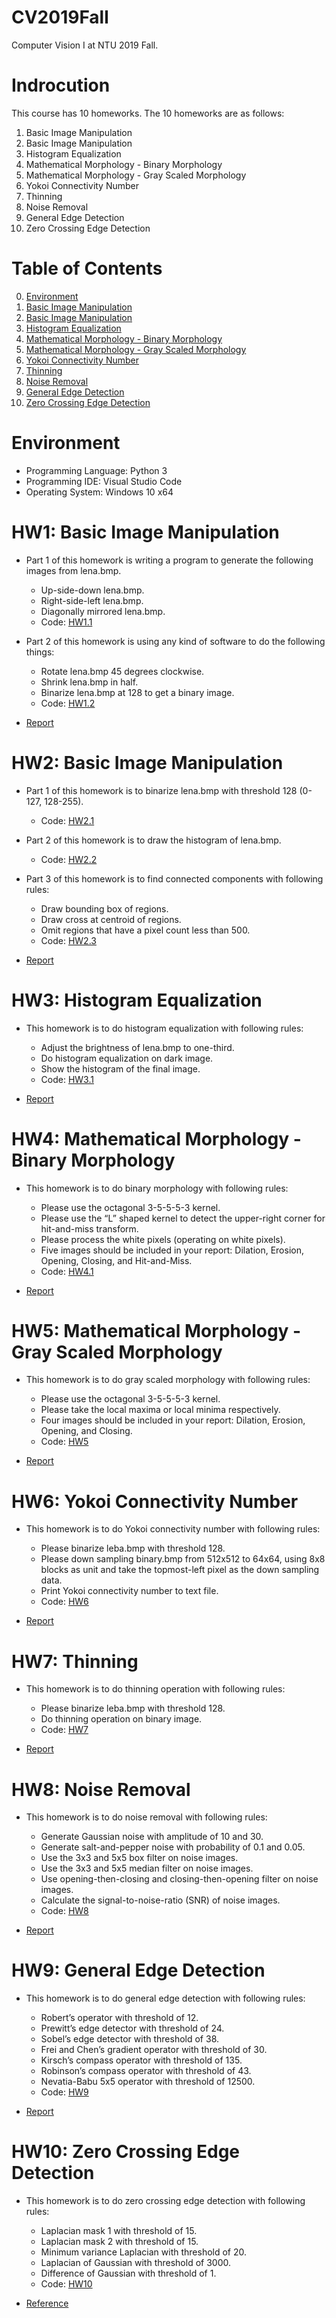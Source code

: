 # CV2019Fall
Computer Vision I at NTU 2019 Fall.

# Indrocution
This course has 10 homeworks. The 10 homeworks are as follows:
1. Basic Image Manipulation
2. Basic Image Manipulation
3. Histogram Equalization
4. Mathematical Morphology - Binary Morphology
5. Mathematical Morphology - Gray Scaled Morphology
6. Yokoi Connectivity Number
7. Thinning
8. Noise Removal
9. General Edge Detection
10. Zero Crossing Edge Detection

# Table of Contents
<!--ts-->
   0. [Environment]()
   1. [Basic Image Manipulation]()
   2. [Basic Image Manipulation]()
   3. [Histogram Equalization]()
   4. [Mathematical Morphology - Binary Morphology]()
   5. [Mathematical Morphology - Gray Scaled Morphology]()
   6. [Yokoi Connectivity Number]()
   7. [Thinning]()
   8. [Noise Removal]()
   9. [General Edge Detection]()
   10. [Zero Crossing Edge Detection]()
<!--te-->

# Environment
* Programming Language: Python 3
* Programming IDE: Visual Studio Code
* Operating System: Windows 10 x64

# HW1: Basic Image Manipulation
* Part 1 of this homework is writing a program to generate the following images from lena.bmp.
   * Up-side-down lena.bmp.
   * Right-side-left lena.bmp.
   * Diagonally mirrored lena.bmp.
   * Code: [HW1.1]()
   
* Part 2 of this homework is using any kind of software to do the following things:
   * Rotate lena.bmp 45 degrees clockwise.
   * Shrink lena.bmp in half.
   * Binarize lena.bmp at 128 to get a binary image.
   * Code: [HW1.2]()
         
* [Report]()

# HW2: Basic Image Manipulation
* Part 1 of this homework is to binarize lena.bmp with threshold 128 (0-127, 128-255).
   * Code: [HW2.1]()
   
* Part 2 of this homework is to draw the histogram of lena.bmp.
   * Code: [HW2.2]()
   
* Part 3 of this homework is to find connected components with following rules:
   * Draw bounding box of regions.
   * Draw cross at centroid of regions.
   * Omit regions that have a pixel count less than 500.
   * Code: [HW2.3]()
   
* [Report]()

# HW3: Histogram Equalization
* This homework is to do histogram equalization with following rules:
   * Adjust the brightness of lena.bmp to one-third.
   * Do histogram equalization on dark image.
   * Show the histogram of the final image.
   * Code: [HW3.1]()
   
* [Report]()

# HW4: Mathematical Morphology - Binary Morphology
* This homework is to do binary morphology with following rules:
   * Please use the octagonal 3-5-5-5-3 kernel.
   * Please use the “L” shaped kernel to detect the upper-right corner for hit-and-miss transform.
   * Please process the white pixels (operating on white pixels).
   * Five images should be included in your report: Dilation, Erosion, Opening, Closing, and Hit-and-Miss.
   * Code: [HW4.1]()
   
* [Report]()

# HW5: Mathematical Morphology - Gray Scaled Morphology
* This homework is to do gray scaled morphology with following rules:
   * Please use the octagonal 3-5-5-5-3 kernel.
   * Please take the local maxima or local minima respectively.
   * Four images should be included in your report: Dilation, Erosion, Opening, and Closing.
   * Code: [HW5]()
   
* [Report]()

# HW6: Yokoi Connectivity Number
* This homework is to do Yokoi connectivity number with following rules:
   * Please binarize leba.bmp with threshold 128.
   * Please down sampling binary.bmp from 512x512 to 64x64, using 8x8 blocks as unit and take the topmost-left pixel as the down sampling data.
   * Print Yokoi connectivity number to text file.
   * Code: [HW6]()

* [Report]()

# HW7: Thinning
* This homework is to do thinning operation with following rules:
   * Please binarize leba.bmp with threshold 128.
   * Do thinning operation on binary image.
   * Code: [HW7]()
   
* [Report]()

# HW8: Noise Removal
* This homework is to do noise removal with following rules:
   * Generate Gaussian noise with amplitude of 10 and 30.
   * Generate salt-and-pepper noise with probability of 0.1 and 0.05.
   * Use the 3x3 and 5x5 box filter on noise images.
   * Use the 3x3 and 5x5 median filter on noise images.
   * Use opening-then-closing and closing-then-opening filter on noise images.
   * Calculate the signal-to-noise-ratio (SNR) of noise images.
   * Code: [HW8]()
   
* [Report]()

# HW9: General Edge Detection
* This homework is to do general edge detection with following rules:
   * Robert’s operator with threshold of 12.
   * Prewitt’s edge detector with threshold of 24.
   * Sobel’s edge detector with threshold of 38.
   * Frei and Chen’s gradient operator with threshold of 30.
   * Kirsch’s compass operator with threshold of 135.
   * Robinson’s compass operator with threshold of 43.
   * Nevatia-Babu 5x5 operator with threshold of 12500.
   * Code: [HW9]()

* [Report]()

# HW10: Zero Crossing Edge Detection
* This homework is to do zero crossing edge detection with following rules:
   * Laplacian mask 1 with threshold of 15.
   * Laplacian mask 2 with threshold of 15.
   * Minimum variance Laplacian with threshold of 20.
   * Laplacian of Gaussian with threshold of 3000.
   * Difference of Gaussian with threshold of 1.
   * Code: [HW10]()

* [Reference]()
